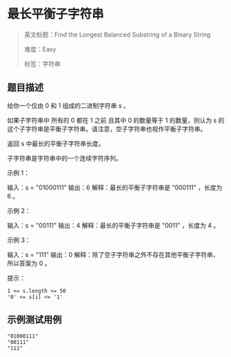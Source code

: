# 最长平衡子字符串

> 英文标题：Find the Longest Balanced Substring of a Binary String
> 
> 难度：Easy
> 
> 标签：字符串
> 

## 题目描述

给你一个仅由 0 和 1 组成的二进制字符串 s 。  

如果子字符串中 所有的 0 都在 1 之前 且其中 0 的数量等于 1 的数量，则认为 s 的这个子字符串是平衡子字符串。请注意，空子字符串也视作平衡子字符串。 

返回  s 中最长的平衡子字符串长度。

子字符串是字符串中的一个连续字符序列。

 

示例 1：


输入：s = "01000111"
输出：6
解释：最长的平衡子字符串是 "000111" ，长度为 6 。


示例 2：


输入：s = "00111"
输出：4
解释：最长的平衡子字符串是 "0011" ，长度为  4 。


示例 3：


输入：s = "111"
输出：0
解释：除了空子字符串之外不存在其他平衡子字符串，所以答案为 0 。


 

提示：


	1 <= s.length <= 50
	'0' <= s[i] <= '1'

## 示例测试用例

```
"01000111"
"00111"
"111"
```



